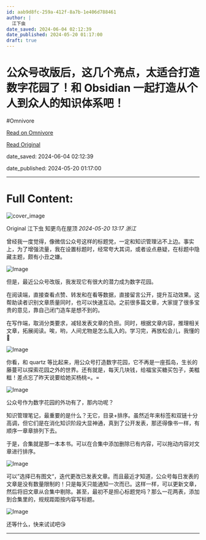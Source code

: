 ```yaml
---
id: aab9d8fc-259a-412f-8a7b-1e406d788461
author: |
  江下虫
date_saved: 2024-06-04 02:12:39
date_published: 2024-05-20 01:17:00
draft: true
---
```


# 公众号改版后，这几个亮点，太适合打造数字花园了！和 Obsidian 一起打造从个人到众人的知识体系吧！
#Omnivore

[Read on Omnivore](https://omnivore.app/me/https-mp-weixin-qq-com-s-0-c-oan-gk-eb-i-22-qmlx-qk-op-wa-18fe1e0b38b)

[Read Original](https://mp.weixin.qq.com/s/0COanGKEbI22qmlxQKOpWA)

date_saved: 2024-06-04 02:12:39

date_published: 2024-05-20 01:17:00

--- 

# Full Content: 

![cover_image](https://proxy-prod.omnivore-image-cache.app/0x0,sSfZ0HebpWhMwMvV1EFOc7l3GEqSfdnN05bY3vUigyek/https://mmbiz.qpic.cn/sz_mmbiz_jpg/hp9XO4U4GjibjUp5Od4rwhAZuXPTUpERj2TBZjUPIY5J28fBl6wAT6TdcYna6fIvMfR4daFyEA9guWkrqN5kLiaQ/0?wx_fmt=jpeg) 

Original 江下虫  知更鸟在屋顶 _2024-05-20 13:17_ _浙江_ 

曾经我一度觉得，像微信公众号这样的标题党，一定和知识管理沾不上边。事实上，为了增强流量，我在设置标题时，经常夸大其词，或者设点悬疑，在标题中隐藏主题，颇有小丑之嫌。

![Image](https://proxy-prod.omnivore-image-cache.app/0x0,s88W1n1UIcuPqpuFUfe6MtVW6xT7tO8xJbGdVVc6X3NU/https://mmbiz.qpic.cn/sz_mmbiz_png/hp9XO4U4GjibjUp5Od4rwhAZuXPTUpERjDP2Bp0JIxiasOHibFmFqvxosrpLNfv890n5z7klvY5CyVFdLJ3sXZhQg/640?wx_fmt=png&from=appmsg)

但是，最近公众号改版，我发现它有很大的潜力成为数字花园。

在阅读端，直接查看点赞、转发和在看等数据，直接留言公开，提升互动效果。这帮助读者识别文章质量同时，也可以快速互动。之前很多篇文章，大家提了很多宝贵的意见，靠自己闭门造车是想不到的。

在写作端，取消分类要求，减轻发表文章的负担。同时，根据文章内容，推理相关文章，拓展阅读。唉，哟，人间尤物是怎么乱入的。学习完，再放松会儿，我懂的🤭

![Image](https://proxy-prod.omnivore-image-cache.app/0x0,sfhsM-alxgy9vnJgddmG1zaTtHh06KiNh--4nbUFHT3o/https://mmbiz.qpic.cn/sz_mmbiz_png/hp9XO4U4GjibjUp5Od4rwhAZuXPTUpERj2Hh3mk6HyqgKh4JRVX2ebWcZtZiblr2DSSVQCDRIZXEPibFg5brWpoxw/640?wx_fmt=png&from=appmsg)

你看，和 quartz 等比起来，用公众号打造数字花园，它不再是一座孤岛，生长的藤蔓可以探索花园之外的世界。还有就是，每天几块钱，给福宝买糖买包子，美糍糍！差点忘了昨天说要给她买杨桃=。\=

![Image](https://proxy-prod.omnivore-image-cache.app/0x0,sN0KmHC6C5YWrtMZGmJqFJk22xNdDfKOKMQwtuRzGSQ8/https://mmbiz.qpic.cn/sz_mmbiz_png/hp9XO4U4GjibjUp5Od4rwhAZuXPTUpERjZuyeHib1fuDdzb2vv3daYc8WCvJW1KqX9fIVl7BztialaU0sTzh6nfGw/640?wx_fmt=png&from=appmsg)

公众号作为数字花园的外功有了，那内功呢？

知识管理笔记，最重要的是什么？无它，目录+排序。虽然近年来标签和双链十分高调，但它们是在消化知识阶段大显神通，真到了公开发表，那还得像书一样，有顺序一章章排列下去。

于是，合集就是那一本本书。可以在合集中添加删除已有内容，可以拖动内容对文章进行排序。

![Image](https://proxy-prod.omnivore-image-cache.app/0x0,sNKE0bTx8peAulSeqY8gk1pSd3uUA73VPw_Vp6qNybe4/https://mmbiz.qpic.cn/sz_mmbiz_png/hp9XO4U4GjibjUp5Od4rwhAZuXPTUpERjnFuNZUTrbBsJQgNBkicFuglhNeVmr6Ql0YM2uORyfdI8oVQia6flxzbw/640?wx_fmt=png&from=appmsg)

可以”选择已有图文“，迭代更改已发表文章。而且最近才知道，公众号每日发表的文章是没有数量限制的！只是每天只能通知一次而已。这样一样，可以更新文章，然后将旧文章从合集中剔除。甚至，最初不是担心标题党吗？那么一花两表，添加到合集里的，规规距距按内容写标题。

![Image](https://proxy-prod.omnivore-image-cache.app/0x0,sngcgRn2wLurfyXbDd8b4p8KL5MkUCzoqXH1zHG722b0/https://mmbiz.qpic.cn/sz_mmbiz_png/hp9XO4U4GjibjUp5Od4rwhAZuXPTUpERjiarFiaIjJ5YicLDyKkDMp81YHKYE1ke9KNUHibibS9piaufic1tDGUQQ5x9Gw/640?wx_fmt=png&from=appmsg)

还等什么，快来试试吧😘

---

